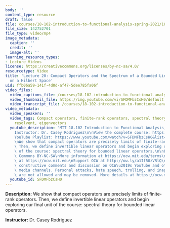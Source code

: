 ```yaml
---
body: ''
content_type: resource
draft: false
file: courses/18-102-introduction-to-functional-analysis-spring-2021/18102-sp21-lecture-20_360p_16_9.mp4
file_size: 142752701
file_type: video/mp4
image_metadata:
  caption: ''
  credit: ''
  image-alt: ''
learning_resource_types:
- Lecture Videos
license: https://creativecommons.org/licenses/by-nc-sa/4.0/
resourcetype: Video
title: 'Lecture 20: Compact Operators and the Spectrum of a Bounded Linear Operator
  on a Hilbert Space'
uid: ffb06a59-141f-4d0d-af47-5dee785fa06f
video_files:
  video_captions_file: /courses/18-102-introduction-to-functional-analysis-spring-2021/1rEwPR6yZPiq8rMqO97P14eczXaXHIKeB_transcript.webvtt
  video_thumbnail_file: https://img.youtube.com/vi/SFDMFbzCsH0/default.jpg
  video_transcript_file: /courses/18-102-introduction-to-functional-analysis-spring-2021/1rEwPR6yZPiq8rMqO97P14eczXaXHIKeB_transcript.pdf
video_metadata:
  video_speakers: ''
  video_tags: Compact operators, finite-rank operators, spectral theory, spectrum,
    resolvent, eigenvectors
  youtube_description: "MIT 18.102 Introduction to Functional Analysis, Spring 2021\n\
    Instructor: Dr. Casey Rodriguez\n\nView the complete course: https://ocw.mit.edu/courses/18-102-introduction-to-functional-analysis-spring-2021/\n\
    YouTube Playlist: https://www.youtube.com/watch?v=SFDMFbzCsH0&list=PLUl4u3cNGP63micsJp_--fRAjZXPrQzW_&index=20\n\
    \nWe show that compact operators are precisely limits of finite-rank operators.\
    \ Then, we define invertible linear operators and begin exploring our final unit\
    \ of the course: spectral theory for bounded linear operators.\n\nLicense: Creative\
    \ Commons BY-NC-SA\nMore information at https://ocw.mit.edu/terms\nMore courses\
    \ at https://ocw.mit.edu\nSupport OCW at http://ow.ly/a1If50zVRlQ\n\nWe encourage\
    \ constructive comments and discussion on OCW\u2019s YouTube and other social\
    \ media channels. Personal attacks, hate speech, trolling, and inappropriate comments\
    \ are not allowed and may be removed. More details at https://ocw.mit.edu/comments."
  youtube_id: SFDMFbzCsH0
---
```

**Description:** We show that compact operators are precisely limits of finite-rank operators. Then, we define invertible linear operators and begin exploring our final unit of the course: spectral theory for bounded linear operators.

**Instructor:** Dr. Casey Rodriguez